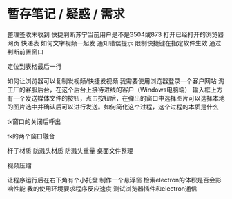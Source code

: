 # 暂存笔记 / 疑惑 / 需求

整理签收未收到
快捷判断苏宁当前用户是不是3504或873
打开已经打开的浏览器网页 快递表
如何文字视频一起发
通知错误提示
限制快捷键在指定软件生效 通过判断前置窗口


定位到表格最后一行

如何让浏览器可以复制发视频/快捷发视频
我需要使用浏览器登录一个客户网站 淘工厂的客服后台，在这个后台上接待进线的客户（Windows电脑端）
输入框上方有一个发送媒体文件的按钮，点击按钮后，在弹出的窗口中选择图片可以选择本地的图片选中并确认后可以进行发送。如何简化这个过程，这个过程的本质是什么

tk窗口的关闭后呼出

tk的两个窗口融合

杆子材质
防溅头材质
防溅头重量
桌面文件整理

视频压缩

让程序运行后在右下角有个小托盘
制作一个悬浮窗
检索electron的体积是否会影响性能 我的使用环境要求程序反应速度
测试浏览器插件和electron通信


